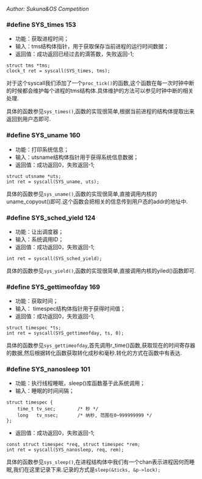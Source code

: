 *Author: Sukuna&OS Competition*

### #define SYS_times 153

* 功能：获取进程时间；
* 输入：tms结构体指针，用于获取保存当前进程的运行时间数据；
* 返回值：成功返回已经过去的滴答数，失败返回-1;

```
struct tms *tms;
clock_t ret = syscall(SYS_times, tms);
```

对于这个syscall我们添加了一个`proc_tick()`的函数,这个函数在每一次时钟中断的时候都会维护每个进程的tms结构体.具体维护的方法可以参见时钟中断的相关处理.

具体的函数参见`sys_times()`,函数的实现很简单,根据当前进程的结构体提取出来返回到用户态即可.

### #define SYS_uname 160

* 功能：打印系统信息；
* 输入：utsname结构体指针用于获得系统信息数据；
* 返回值：成功返回0，失败返回-1;

```
struct utsname *uts;
int ret = syscall(SYS_uname, uts);
```

具体的函数参见`sys_uname()`,函数的实现很简单,直接调用内核的uname_copyout()即可.这个函数会把相关的信息传到用户态的addr的地址中.

### #define SYS_sched_yield 124

* 功能：让出调度器；
* 输入：系统调用ID；
* 返回值：成功返回0，失败返回-1;

```
int ret = syscall(SYS_sched_yield);
```

具体的函数参见`sys_yield()`,函数的实现很简单,直接调用内核的yiled()函数即可.

### #define SYS_gettimeofday 169

* 功能：获取时间；
* 输入： timespec结构体指针用于获得时间值；
* 返回值：成功返回0，失败返回-1;

```
struct timespec *ts;
int ret = syscall(SYS_gettimeofday, ts, 0);
```

具体的函数参见`sys_gettimeofday`,首先调用r_time()函数,获取现在的时间寄存器的数据,然后根据转化函数获取转化成秒和毫秒.转化的方式在函数中有表达.

### #define SYS_nanosleep 101

* 功能：执行线程睡眠，sleep()库函数基于此系统调用；
* 输入：睡眠的时间间隔；

```
struct timespec {
	time_t tv_sec;        /* 秒 */
	long   tv_nsec;       /* 纳秒, 范围在0~999999999 */
};
```

* 返回值：成功返回0，失败返回-1;

```
const struct timespec *req, struct timespec *rem;
int ret = syscall(SYS_nanosleep, req, rem);
```

具体的函数参见`sys_sleep()`,在进程结构体中我们有一个chan表示进程因何而睡眠,我们在这里记录下来.记录的方式是`sleep(&ticks, &p->lock); `
